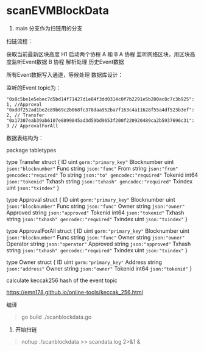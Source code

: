 # scanEVMBlockData

1. main 分支作为扫链用的分支
      
扫链流程：

获取当前最新区块高度 H1
启动两个协程 A 和 B
A 协程 监听网络区块，用区块高度监听Event数据
B 协程 解析处理 历史Event数据

所有Event数据写入通道，等候处理
数据库设计：

监听的Event topic为：

	"0x8c5be1e5ebec7d5bd14f71427d1e84f3dd0314c0f7b2291e5b200ac8c7c3b925": 1, //Approval
	"0xddf252ad1be2c89b69c2b068fc378daa952ba7f163c4a11628f55a4df523b3ef": 2, // Transfer
	"0x17307eab39ab6107e8899845ad3d59bd9653f200f220920489ca2b5937696c31": 3 // ApprovalForAll
数据表结构为：

package tabletypes

type Transfer struct {
	ID          uint   `gorm:"primary_key"`
	Blocknumber uint   `json:"blocknumber"`
	Func        string `json:"func"`
	From        string `json:"from" gencodec:"required"`
	To          string `json:"to" gencodec:"required"`
	Tokenid     int64  `json:"tokenid"`
	Txhash      string `json:"txhash" gencodec:"required"`
	Txindex     uint   `json:"txindex"`
}

type Approval struct {
	ID          uint   `gorm:"primary_key"`
	Blocknumber uint   `json:"blocknumber"`
	Func        string `json:"func"`
	Owner       string `json:"owner"`
	Approved    string `json:"approved"`
	Tokenid     int64  `json:"tokenid"`
	Txhash      string `json:"txhash" gencodec:"required"`
	Txindex     uint   `json:"txindex"`
}

type ApprovalForAll struct {
	ID          uint   `gorm:"primary_key"`
	Blocknumber uint   `json:"blocknumber"`
	Func        string `json:"func"`
	Owner       string `json:"owner"`
	Operator    string `json:"operator"`
	Approved    string `json:"approved"`
	Txhash      string `json:"txhash" gencodec:"required"`
	Txindex     uint   `json:"txindex"`
}

type Owner struct {
	ID      uint   `gorm:"primary_key"`
	Address string `json:"address"`
	Owner   string `json:"owner"`
	Tokenid int64  `json:"tokenid"`
}


calculate keccak256 hash of the event topic

https://emn178.github.io/online-tools/keccak_256.html

编译 
> go build ./scanblockdata.go

1. 开始扫链

>  nohup ./scanblockdata >> scandata.log 2>&1 &


